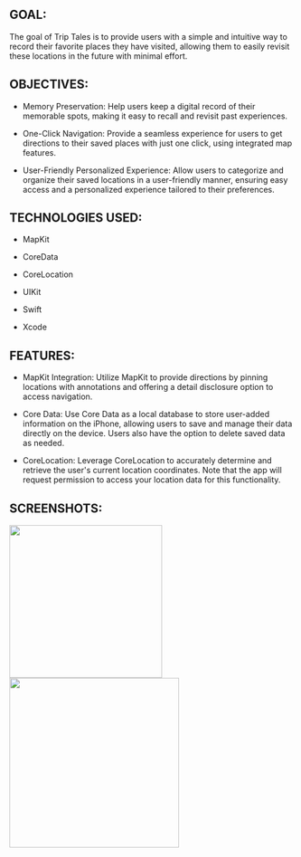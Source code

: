 GOAL:
---
The goal of Trip Tales is to provide users with a simple and intuitive way to record their favorite places they have visited, allowing them to easily revisit these locations in the future with minimal effort.

OBJECTIVES:
---
* Memory Preservation: Help users keep a digital record of their memorable spots, making it easy to recall and revisit past experiences.

* One-Click Navigation: Provide a seamless experience for users to get directions to their saved places with just one click, using integrated map features.

* User-Friendly Personalized Experience: Allow users to categorize and organize their saved locations in a user-friendly manner, ensuring easy access and a personalized experience tailored to their preferences.

TECHNOLOGIES USED:
---
* MapKit

* CoreData

* CoreLocation

* UIKit

* Swift

* Xcode

FEATURES:
---
* MapKit Integration: Utilize MapKit to provide directions by pinning locations with annotations and offering a detail disclosure option to access navigation.

* Core Data: Use Core Data as a local database to store user-added information on the iPhone, allowing users to save and manage their data directly on the device. Users also have the option to delete saved data as needed.

* CoreLocation: Leverage CoreLocation to accurately determine and retrieve the user's current location coordinates. Note that the app will request permission to access your location data for this functionality.


SCREENSHOTS:
---

<img src="https://github.com/user-attachments/assets/672d2f68-7f29-41ec-91eb-07db3268a737" width="270" />









<img src="https://github.com/user-attachments/assets/4dadd6de-8a40-4d38-9ff7-4325bf4b2906" width="300" />





